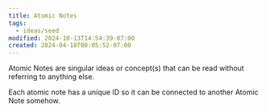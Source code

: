 ```yaml
---
title: Atomic Notes
tags:
  - ideas/seed
modified: 2024-10-13T14:54:39-07:00
created: 2024-04-18T00:05:52-07:00
---
```

Atomic Notes are singular ideas or concept(s) that can be read without referring to anything else.

Each atomic note has a unique ID so it can be connected to another Atomic Note somehow.

